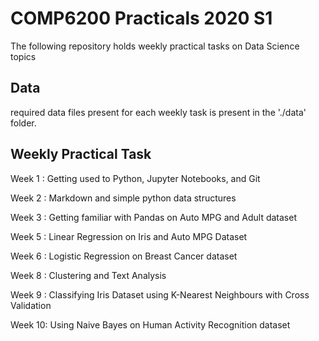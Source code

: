 # COMP6200 Practicals 2020 S1


The following repository holds weekly practical tasks on Data Science topics

## Data
required data files present for each weekly task is present in the './data' folder.

## Weekly Practical Task

Week 1 : Getting used to Python, Jupyter Notebooks, and Git

Week 2 : Markdown and simple python data structures

Week 3 : Getting familiar with Pandas on Auto MPG and Adult dataset

Week 5 : Linear Regression on Iris and Auto MPG Dataset

Week 6 : Logistic Regression on Breast Cancer dataset

Week 8 : Clustering and Text Analysis

Week 9 : Classifying Iris Dataset using K-Nearest Neighbours with Cross Validation

Week 10: Using Naive Bayes on Human Activity Recognition dataset
